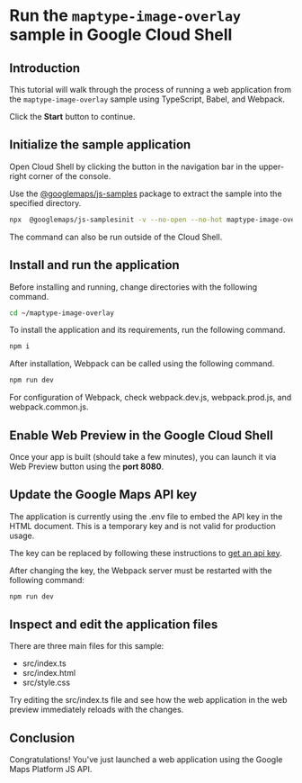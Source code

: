 # Run the `maptype-image-overlay` sample in Google Cloud Shell

<walkthrough-tutorial-duration duration="10"/>

## Introduction

This tutorial will walk through the process of running a web application from
the `maptype-image-overlay` sample using TypeScript, Babel, and Webpack.

Click the **Start** button to continue.

## Initialize the sample application

Open Cloud Shell by clicking the
<walkthrough-cloud-shell-icon></walkthrough-cloud-shell-icon> button in the
navigation bar in the upper-right corner of the console.

Use the [@googlemaps/js-samples](https://www.npmjs.com/package/@googlemaps/js-samples) package to 
extract the sample into the specified directory.

```bash
npx  @googlemaps/js-samplesinit -v --no-open --no-hot maptype-image-overlay ~/maptype-image-overlay
```

The command can also be run outside of the Cloud Shell.

## Install and run the application

Before installing and running, change directories with the following command.

```bash
cd ~/maptype-image-overlay
```

To install the application and its requirements, run the following command.

```bash
npm i
```

After installation, Webpack can be called using the following command.

```bash
npm run dev
```

For configuration of Webpack, check
<walkthrough-editor-open-file filePath="maptype-image-overlay/webpack.dev.js">webpack.dev.js</walkthrough-editor-open-file>,
<walkthrough-editor-open-file filePath="maptype-image-overlay/webpack.prod.js">webpack.prod.js</walkthrough-editor-open-file>,
and
<walkthrough-editor-open-file filePath="maptype-image-overlay/webpack.common.js">webpack.common.js</walkthrough-editor-open-file>.

## Enable Web Preview in the Google Cloud Shell

Once your app is built (should take a few minutes), you can launch it via
<walkthrough-spotlight-pointer target="cloudshell" spotlightId="devshell-web-preview-button">Web
Preview button</walkthrough-spotlight-pointer> using the **port 8080**.

## Update the Google Maps API key

The application is currently using the
<walkthrough-editor-open-file filePath="maptype-image-overlay/.env">.env</walkthrough-editor-open-file>
file to embed the API key in the HTML document. This is a temporary key and is
not valid for production usage.

The key can be replaced by following these instructions to
[get an api key](https://developers.google.com/maps/documentation/javascript/get-api-key).

After changing the key, the Webpack server must be restarted with the following
command:

```bash
npm run dev
```

## Inspect and edit the application files

There are three main files for this sample:

*   <walkthrough-editor-open-file filePath="maptype-image-overlay/src/index.ts">src/index.ts</walkthrough-editor-open-file>
*   <walkthrough-editor-open-file filePath="maptype-image-overlay/src/index.html">src/index.html</walkthrough-editor-open-file>
*   <walkthrough-editor-open-file filePath="maptype-image-overlay/src/style.css">src/style.css</walkthrough-editor-open-file>

Try editing the <walkthrough-editor-open-file filePath="maptype-image-overlay/src/index.ts">src/index.ts</walkthrough-editor-open-file> file and see how the web application in the web preview immediately reloads with the changes.

## Conclusion

<walkthrough-conclusion-trophy></walkthrough-conclusion-trophy>

Congratulations! You've just launched a web application using the Google Maps
Platform JS API.
